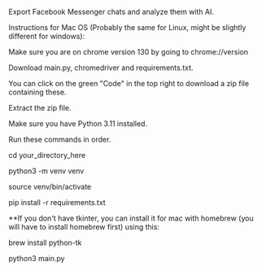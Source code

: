 Export Facebook Messenger chats and analyze them with AI.

Instructions for Mac OS (Probably the same for Linux, might be slightly different for windows):

Make sure you are on chrome version 130 by going to chrome://version

Download main.py, chromedriver and requirements.txt.

You can click on the green "Code" in the top right to download a zip file containing these.

Extract the zip file.

Make sure you have Python 3.11 installed.

Run these commands in order.

cd your_directory_here

python3 -m venv venv

source venv/bin/activate

pip install -r requirements.txt

**If you don't have tkinter, you can install it for mac with homebrew (you will have to install homebrew first) using this:

brew install python-tk

python3 main.py
